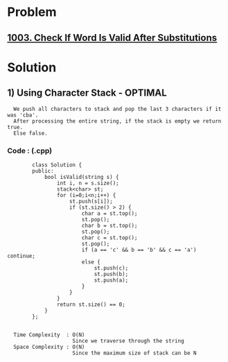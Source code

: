 # Problem
 
## [1003. Check If Word Is Valid After Substitutions](https://leetcode.com/problems/check-if-word-is-valid-after-substitutions/)


# Solution 

## 1) Using Character Stack - OPTIMAL

      We push all characters to stack and pop the last 3 characters if it was 'cba'. 
      After processing the entire string, if the stack is empty we return true.
      Else false.
      
      
   ### Code : (.cpp)
    
            class Solution {
            public:
                bool isValid(string s) {
                    int i, n = s.size();
                    stack<char> st;
                    for (i=0;i<n;i++) {
                        st.push(s[i]);
                        if (st.size() > 2) {
                            char a = st.top();
                            st.pop();
                            char b = st.top();
                            st.pop();
                            char c = st.top();
                            st.pop();
                            if (a == 'c' && b == 'b' && c == 'a') continue;
                            else {
                                st.push(c);
                                st.push(b);
                                st.push(a);
                            }
                        }
                    }
                    return st.size() == 0;
                }
            };
            
 
      Time Complexity  : O(N) 
                         Since we traverse through the string
      Space Complexity : O(N)
                         Since the maximum size of stack can be N

